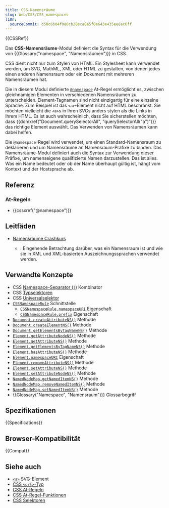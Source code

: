 ```yaml
---
title: CSS-Namensräume
slug: Web/CSS/CSS_namespaces
l10n:
  sourceCommit: d50c6b04f0e0cb20eca8a5f0e643e435ee8ac6ff
---
```


{{CSSRef}}

Das **CSS-Namensräume**-Modul definiert die Syntax für die Verwendung von {{Glossary("namespace", "Namensräumen")}} in CSS.

CSS dient nicht nur zum Stylen von HTML. Ein Stylesheet kann verwendet werden, um SVG, MathML, XML oder HTML zu gestalten, von denen jedes einen anderen Namensraum oder ein Dokument mit mehreren Namensräumen hat.

Die in diesem Modul definierte [`@namespace`](/de/docs/Web/CSS/@namespace) At-Regel ermöglicht es, zwischen gleichnamigen Elementen in verschiedenen Namensräumen zu unterscheiden. Element-Tagnamen sind nicht einzigartig für eine einzelne Sprache. Zum Beispiel ist das `<a>`-Element nicht auf HTML beschränkt. Sie möchten vielleicht die `<a>`s in Ihren SVGs anders stylen als die Links in Ihrem HTML. Es ist auch wahrscheinlich, dass Sie sicherstellen möchten, dass {{domxref("Document.querySelectorAll", "querySelectorAll(\"a\")")}} das richtige Element auswählt. Das Verwenden von Namensräumen kann dabei helfen.

Die `@namespace`-Regel wird verwendet, um einen Standard-Namensraum zu deklarieren und um Namensräume an Namensraum-Präfixe zu binden. Das Namensräume-Modul definiert auch die Syntax zur Verwendung dieser Präfixe, um namenseigene qualifizierte Namen darzustellen. Das ist alles. Was ein Name bedeutet oder ob der Name überhaupt gültig ist, hängt vom Kontext und der Hostsprache ab.

## Referenz

### At-Regeln

- {{cssxref("@namespace")}}

## Leitfäden

- [Namensräume Crashkurs](/de/docs/Web/SVG/Namespaces_Crash_Course)

  - : Eingehende Betrachtung darüber, was ein Namensraum ist und wie sie in XML und XML-basierten Auszeichnungssprachen verwendet werden.

## Verwandte Konzepte

- CSS [Namespace-Separator (`|`)](/de/docs/Web/CSS/Namespace_separator) Kombinator
- CSS [Typselektoren](/de/docs/Web/CSS/Type_selectors)
- CSS [Universalselektor](/de/docs/Web/CSS/Universal_selectors)
- [`CSSNamespaceRule`](/de/docs/Web/API/CSSNamespaceRule) Schnittstelle
  - [`CSSNamespaceRule.namespaceURI`](/de/docs/Web/API/CSSNamespaceRule/namespaceURI) Eigenschaft
  - [`CSSNamespaceRule.prefix`](/de/docs/Web/API/CSSNamespaceRule/prefix) Eigenschaft
- [`Document.createAttributeNS()`](/de/docs/Web/API/Document/createAttributeNS) Methode
- [`Document.createElementNS()`](/de/docs/Web/API/Document/createElementNS) Methode
- [`Document.getElementsByTagNameNS()`](/de/docs/Web/API/Document/getElementsByTagNameNS) Methode
- [`Element.getAttributeNodeNS()`](/de/docs/Web/API/Element/getAttributeNodeNS) Methode
- [`Element.getAttributeNS()`](/de/docs/Web/API/Element/getAttributeNS) Methode
- [`Element.getElementsByTagNameNS()`](/de/docs/Web/API/Element/getElementsByTagNameNS) Methode
- [`Element.hasAttributeNS()`](/de/docs/Web/API/Element/hasAttributeNS) Methode
- [`Element.namespaceURI`](/de/docs/Web/API/Element/namespaceURI) Eigenschaft
- [`Element.removeAttributeNS()`](/de/docs/Web/API/Element/removeAttributeNS) Methode
- [`Element.setAttributeNS()`](/de/docs/Web/API/Element/setAttributeNS) Methode
- [`Element.setAttributeNodeNS()`](/de/docs/Web/API/Element/setAttributeNodeNS) Methode
- [`NamedNodeMap.getNamedItemNS()`](/de/docs/Web/API/NamedNodeMap/getNamedItemNS) Methode
- [`NamedNodeMap.removeNamedItemNS()`](/de/docs/Web/API/NamedNodeMap/removeNamedItemNS) Methode
- [`NamedNodeMap.setNamedItemNS()`](/de/docs/Web/API/NamedNodeMap/setNamedItemNS) Methode
- {{Glossary("Namespace", "Namensraum")}} Glossarbegriff

## Spezifikationen

{{Specifications}}

## Browser-Kompatibilität

{{Compat}}

## Siehe auch

- [`<a>`](/de/docs/Web/SVG/Element/a#example) SVG-Element
- [CSS `<url>`-Typ](/de/docs/Web/CSS/url_value)
- [CSS At-Regeln](/de/docs/Web/CSS/CSS_syntax/At-rule)
- [CSS At-Regel-Funktionen](/de/docs/Web/CSS/CSS_syntax/At-rule_functions)
- [CSS Selektoren](/de/docs/Web/CSS/CSS_selectors)

